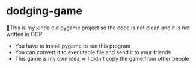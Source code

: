 # dodging-game
📝This is my kinda old pygame project so the code is not clean and it is not written in OOP
- You have to install pygame to run this program
- You can convert it to executable file and send it to your friends
- This game is my own idea => I didn't copy the game from other people 
